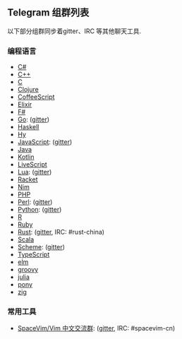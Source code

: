 ## Telegram 组群列表

以下部分组群同步着gitter、IRC 等其他聊天工具.

### 编程语言

- [C#](https://t.me/joinchat/EazwPxRKe5Mzc6GFKGsPWw)
- [C++](https://t.me/joinchat/EazwPxTwwfO_dXpTteyXOA)
- [C](https://t.me/joinchat/EazwPxOFtl9_dpkQdor1gw)
- [Clojure](https://t.me/joinchat/EazwPxNoCKTJ5rz_BrEtiw)
- [CoffeeScript](https://t.me/joinchat/EazwPxVvES3qIV15t3vNtg)
- [Elixir](https://t.me/joinchat/EazwPxu4Kv6r-sRkSAjNWA)
- [F#](https://t.me/joinchat/EazwPxXwge6h5H4Pm4noJQ)
- [Go](https://t.me/joinchat/EazwPxZ-6SjxeEtr9M9jAg): ([gitter](https://gitter.im/SpaceVim/golang-cn))
- [Haskell](https://t.me/joinchat/EazwPw9N4rVq-IVfTik9kA)
- [Hy](https://t.me/joinchat/EazwPxUbRjUp_9u2_O4YjA)
- [JavaScript](https://t.me/joinchat/EazwPxulQGmwGIRTOmgOfw): ([gitter](https://gitter.im/SpaceVim/JavaScript-cn))
- [Java](https://t.me/joinchat/EazwPxHqMUHBmSILHFcWqQ)
- [Kotlin](https://t.me/joinchat/EazwPxevphBevqj14rNl-w)
- [LiveScript](https://t.me/joinchat/EazwPxQNQ7D7u6po7d1z9w)
- [Lua](https://t.me/joinchat/EazwP0YHwMnI6cGGfMErUg): ([gitter](https://gitter.im/SpaceVim/Lua-cn))
- [Racket](https://t.me/joinchat/EazwPxWtSvlBL_OfKOhv4g)
- [Nim](https://t.me/joinchat/EazwPxNNj_nCRlgMSQCNFA)
- [PHP](https://t.me/joinchat/EazwPxt-m76BYpJYCYkf-Q)
- [Perl](https://t.me/joinchat/EazwPxyC0GF2ah8326d9-w): ([gitter](https://gitter.im/SpaceVim/perl-cn))
- [Python](https://t.me/joinchat/EazwPxs7z65GrkYGPJFtyA): ([gitter](https://gitter.im/SpaceVim/Python-cn))
- [R](https://t.me/joinchat/EazwPxMxLainsmFhw9vNHQ)
- [Ruby](https://t.me/joinchat/EazwPxrim7Lw2ZlLoMdrEg)
- [Rust](https://t.me/joinchat/EazwPxlQXAG_QRgZ8tpJAg): ([gitter](https://gitter.im/rust-china/community), IRC: #rust-china)
- [Scala](https://t.me/joinchat/EazwPxXDisTT4nzTJAIO6g)
- [Scheme](https://t.me/joinchat/EazwPxX86flKkpaX-j6SXg): ([gitter](https://gitter.im/SpaceVim/Scheme-cn))
- [TypeScript](https://t.me/joinchat/RiTYkW9WeJAx0wip)
- [elm](https://t.me/joinchat/EazwPxeoHnV9OLJ1HDjxjQ)
- [groovy](https://t.me/joinchat/EazwPxWczVDLjYzjLNc1Hw)
- [julia](https://t.me/joinchat/EazwPw_DyObgvlef3B0l-w)
- [pony](https://t.me/joinchat/EazwPxYdRVxCamcSBG_Mtg)
- [zig](https://t.me/joinchat/GLZyRJjV5-btP-ko)

### 常用工具

- [SpaceVim/Vim 中文交流群](https://t.me/joinchat/EazwP0TNHJ_Btbo2frsw9Q): ([gitter](https://gitter.im/SpaceVim/cn), IRC: #spacevim-cn)
